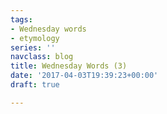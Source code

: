 ```yaml
---
tags:
- Wednesday words
- etymology
series: ''
navclass: blog
title: Wednesday Words (3)
date: '2017-04-03T19:39:23+00:00'
draft: true

---
```

